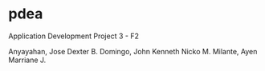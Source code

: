 # pdea
Application Development Project 3 - F2

Anyayahan, Jose Dexter B. Domingo, John Kenneth Nicko M. Milante, Ayen Marriane J.
